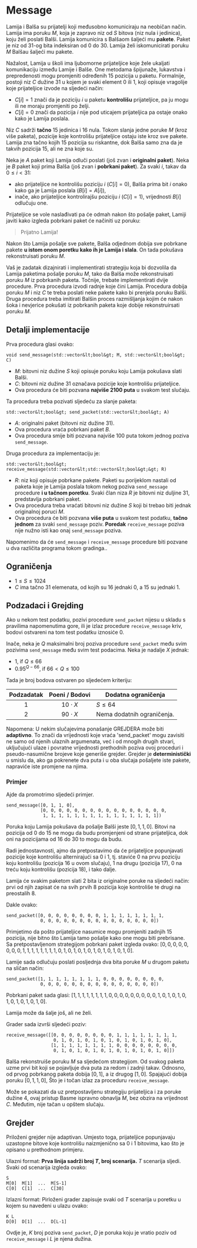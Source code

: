# Message

Lamija i Balša su prijatelji koji međusobno komuniciraju na neobičan način.
Lamija ima poruku $M$, koja je zapravo niz od $S$ bitova (niz nula i jedinica),
 koju želi poslati Balši.
Lamija komunicira s Balšaom šaljeći mu **pakete**.
Paket je niz od $31$-og bita indeksiran od $0$ do $30$.
Lamija želi iskomunicirati poruku $M$ Balšau šaljeći mu pakete.

Nažalost, Lamija u školi ima ljubomorne prijateljice koje žele ukaljati komunikaciju između Lamije i Balše. One metodama špijunaže, lukavstva i prepredenosti mogu promjeniti određenih 15 pozicija u paketu.
Formalnije, postoji niz $C$ dužine $31$ u kojem je svaki element $0$ ili $1$, koji opisuje vragolije koje prijateljice izvode na sljedeći način:

* $C[i] = 1$
   znači da je poziciju $i$ u paketu **kontrolišu** prijateljice, pa ju mogu ili ne moraju promjeniti po želji.
* $C[i] = 0$
   znači da pozicija $i$ nije pod uticajem prijateljica pa ostaje onako kako je Lamija poslala.

Niz $C$ sadrži **tačno** $15$ jedinica i $16$ nula.
Tokom slanja jedne poruke $M$ (kroz više paketa), pozicije koje kontrolišu prijateljice ostaju iste kroz sve pakete.
Lamija zna tačno kojih $15$ pozicija su riskantne, dok Balša samo zna da je takvih pozicija $15$, ali ne zna koje su.

Neka je $A$ paket koji Lamija odluči poslati
 (još zvan i **originalni paket**).
Neka je $B$ paket koji prima Balša
 (još zvan i **pobrkani paket**).
Za svaki $i$, takav da $0 \leq i < 31$:
* ako prijateljice ne kontrolišu poziciju $i$ ($C[i]=0$),
   Balša prima bit $i$ onako kako ga je Lamija poslala ($B[i]=A[i]$),
* inače, ako prijateljice kontrolirajšu poziciju $i$ ($C[i]=1$),
   vrijednosti $B[i]$ odlučuju one.

Prijateljice se vole naslađivati pa će odmah nakon što pošalje paket,
 Lamiji javiti kako izgleda pobrkani paket će načiniti uz poruku:
 > Prijatno Lamija!

Nakon što Lamija pošalje sve pakete,
 Balša odjednom dobija sve pobrkane pakete **u istom onom poretku kako ih je Lamija i slala**. On tada pokušava rekonstruisati poruku $M$.

Vaš je zadatak dizajnirati i implementirati strategiju koja bi
 dozvolila da Lamija paketima pošalje poruku $M$,
 tako da Balša može rekonstruisati poruku $M$ iz pobrkanih paketa.
Točnije, trebate implementirati dvije procedure.
Prva procedura izvodi radnje koje čini Lamija. Procedura dobija poruku $M$
 i niz $C$ te treba poslati neke pakete kako bi prenjela poruku Balši.
Druga procedura treba imitirati Balšin proces razmišljanja kojim će nakon
 šoka i nevjerice pokušati iz pobrkanih paketa koje dobije rekonstruirsati poruku $M$.

## Detalji implementacije

Prva procedura glasi ovako:

```
void send_message(std::vector&lt;bool&gt; M, std::vector&lt;bool&gt; C)
```

* $M$: bitovni niz dužine $S$ koji opisuje
   poruku koju Lamija pokušava slati Balši.
* $C$: bitovni niz dužine $31$
   označava pozicije koje kontrolišu prijateljice.
* Ova procedura će biti pozvana **najviše 2100 puta** u svakom test slučaju.

Ta procedura treba pozivati sljedeću za slanje paketa:

```
std::vector&lt;bool&gt; send_packet(std::vector&lt;bool&gt; A)
```

* $A$: originalni paket (bitovni niz dužine $31$).
* Ova procedura vraća pobrkani paket $B$.
* Ova procedura smije biti pozvana najviše $100$ puta
   tokom jednog poziva `send_message`.

Druga procedura za implementaciju je:

```
std::vector&lt;bool&gt; receive_message(std::vector&lt;std::vector&lt;bool&gt;&gt; R)
```

* $R$: niz koji opisuje pobrkane pakete.
  Paketi su porijeklom nastali od paketa koje je Lamija poslala tokom nekog poziva `send_message` procedure **i u tačnom poretku**.
  Svaki član niza $R$ je bitovni niz duljine $31$, predstavlja pobrkani paket.
* Ova procedura treba vraćati bitovni niz dužine $S$ koji bi trebao biti jednak originalnoj poruci $M$.
* Ova procedura će biti pozvana **više puta** u svakom test podatku,
   **tačno jednom** za svaki `send_message` poziv.
  **Poredak** `receive_message` poziva nije nužno isti kao onaj `send_message` poziva.

Napomenimo da će `send_message` i `receive_message` procedure biti pozvane u dva različita programa tokom gradinga..

## Ograničenja

* $1 \leq S \leq 1024$
* $C$ ima tačno $31$ elemenata, od kojih su $16$ jednaki $0$, a $15$ su jednaki $1$.

## Podzadaci i Grejding

Ako u nekom test podatku,
 pozivi procedure ``send_packet`` nijesu u skladu s pravilima napomenutima gore,
 ili je izlaz procedure `receive_message` kriv,
 bodovi ostvareni na tom test podatku iznosiće $0$.

Inače, neka je $Q$ maksimalni broj poziva procedure `send_packet`
 među svim pozivima `send_message` među svim test podacima.
Neka je nadalje $X$ jednak:
- $1$, if $Q \leq 66$
- $0.95 ^ {Q - 66}$, if $66 < Q \leq 100$


Tada je broj bodova ostvaren po sljedećem kriteriju:


| Podzadatak | Poeni / Bodovi  | Dodatna ograničenja |
| :-----: | :----: | ---------------------- |
| 1       | $10 \cdot X$ | $S \leq 64$
| 2       | $90 \cdot X$ | Nema dodatnih ograničenja.

Napomena: U nekim slučajevima ponašanje GREJDERA može biti **adaptivno**. To znači da vrijednosti koje vraća 'send_packet' mogu zavisiti ne samo od njenih ulaznih argumenata, već i od mnogih drugih stvari, uključujući ulaze i povratne vrijednosti prethodnih poziva ovoj proceduri i pseudo-nasumične brojeve koje generiše grejder. Grejder je **deterministički** u smislu da, ako ga pokrenete dva puta i u oba slučaja pošaljete iste pakete, napraviće iste promjene na njima.

### Primjer

Ajde da promotrimo sljedeći primjer.

```
send_message([0, 1, 1, 0],
             [0, 0, 0, 0, 0, 0, 0, 0, 0, 0, 0, 0, 0, 0, 0, 0, 
              1, 1, 1, 1, 1, 1, 1, 1, 1, 1, 1, 1, 1, 1, 1])
```

Poruka koju Lamija pokušava da pošalje Balši jeste $[0, 1, 1, 0]$.
Bitovi na pozicija od $0$ do $15$ ne mogu da budu promjenjeni od strane prijateljica, dok oni na pozicijama od $16$ do $30$ to mogu da budu.

Radi jednostavnosti, ajmo da pretpostavimo da će prijateljice  popunjavati pozicije koje kontrolišu alternirajući sa $0$ i $1$,
 tj. staviće
 $0$ na prvu poziciju koju kontrolišu (pozicija $16$ u ovom slučaju),
 $1$ na drugu (pozicija $17$),
 $0$ na treću koju kontrolišu (pozicija $18$),
 i tako dalje.

Lamija će svakim paketom slati 2 bita iz originalne poruke na sljedeći način:
 prvi od njih zapisat će na svih prvih $8$ pozicija koje kontroliše te drugi
 na preostalih $8$.

Dakle ovako:

```
send_packet([0, 0, 0, 0, 0, 0, 0, 0, 1, 1, 1, 1, 1, 1, 1, 1,
             0, 0, 0, 0, 0, 0, 0, 0, 0, 0, 0, 0, 0, 0, 0])
```

Primjetimo da pošto prijateljice nasumice mogu promjeniti zadnjih $15$ pozicija,
 nije bitno što Lamija tamo pošalje kako one mogu biti prebrisane.
Sa pretpostavljenom strategijom pobrkani paket izgleda ovako:
 $[0, 0, 0, 0, 0, 0, 0, 0, 1, 1, 1, 1, 1, 1, 1, 1, 0, 1, 0, 1, 0, 1, 0, 1, 0, 1, 0, 1, 0, 1, 0]$.

Lamije sada odlučuju poslati posljednja dva bita poruke $M$ u drugom paketu na sličan način:

```
send_packet([1, 1, 1, 1, 1, 1, 1, 1, 0, 0, 0, 0, 0, 0, 0, 0,
             0, 0, 0, 0, 0, 0, 0, 0, 0, 0, 0, 0, 0, 0, 0])
```

Pobrkani paket sada glasi:
 $[1, 1, 1, 1, 1, 1, 1, 1, 0, 0, 0, 0, 0, 0, 0, 0, 0, 1, 0, 1, 0, 1, 0, 1, 0, 1, 0, 1, 0, 1, 0]$.

Lamija može da šalje još, ali ne želi.

Grader sada izvrši sljedeći poziv:

```
receive_message([[0, 0, 0, 0, 0, 0, 0, 0, 1, 1, 1, 1, 1, 1, 1, 1,
                  0, 1, 0, 1, 0, 1, 0, 1, 0, 1, 0, 1, 0, 1, 0],
                 [1, 1, 1, 1, 1, 1, 1, 1, 0, 0, 0, 0, 0, 0, 0, 0,
                  0, 1, 0, 1, 0, 1, 0, 1, 0, 1, 0, 1, 0, 1, 0]])
```

Balša rekonstruiše poruku $M$ sa sljedećom strategijom.
Od svakog paketa uzme prvi bit koji se pojavljuje dva puta za redom i zadnji takav.
Odnosno, od prvog pobrkanog paketa dobija $[0, 1]$, a iz drugog $[1, 0]$.
Spajajući dobija poruku $[0, 1, 1, 0]$,
Što je i točan izlaz za proceduru `receive_message`.

Može se pokazati da uz pretpostavljenu strategiju prijateljica i za poruke dužine $4$, ovaj pristup Basme ispravno obnavlja $M$, bez obzira na vrijednost $C$. Međutim, nije tačan u opštem slučaju.

## Grejder

Priloženi grejder nije adaptivan. Umjesto toga, prijateljice popunjavaju uzastopne bitove koje kontrolišu naizmjenično sa $0$ i $1$ bitovima, kao što je opisano u prethodnom primjeru.

Ulazni format: **Prva linija sadrži broj $T$, broj scenarija.**
$T$ scenarija sljedi.
Svaki od scenarija izgleda ovako:

```
S
M[0]  M[1]  ...  M[S-1]
C[0]  C[1]  ...  C[30]
```

Izlazni format:
Pirloženi grader zapisuje svaki od $T$ scenarija
 u poretku u kojem su navedeni u ulazu ovako:

```
K L
D[0]  D[1]  ...  D[L-1]
```

Ovdje je, $K$ broj poziva `send_packet`,
 $D$ je poruka koju je vratio poziv od `receive_message`
 i $L$ je njena dužina.

